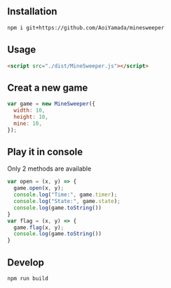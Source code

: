 ## Installation
```bash
npm i git+https://github.com/AoiYamada/minesweeper
```

## Usage
```html
<script src="./dist/MineSweeper.js"></script>
```

## Creat a new game
```js
var game = new MineSweeper({
  width: 10,
  height: 10,
  mine: 10,
});
```

## Play it in console
Only 2 methods are available
```js
var open = (x, y) => {
  game.open(x, y);
  console.log("Time:", game.timer);
  console.log("State:", game.state);
  console.log(game.toString())
}
var flag = (x, y) => {
  game.flag(x, y);
  console.log(game.toString())
}
```

## Develop
```
npm run build
```
